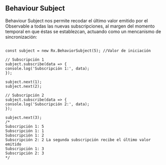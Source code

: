 ## Behaviour Subject

Behaviour Subject nos permite recodar el último valor emitido por el Observable a todas las nuevas subscripciones, al margen del momento temporal en que éstas se establezcan, actuando como un mencanismo de sincronización:

```

const subject = new Rx.BehaviorSubject(5); //Valor de iniciación

// Subscripción 1
subject.subscribe(data => {
console.log('Subscripción 1:', data);
});

subject.next(1);
subject.next(2);

// Subscripción 2
subject.subscribe(data => {
console.log('Subscripción 2:', data);
});

subject.next(3);
/*
Subscripción 1: 5
Subscripción 1: 1
Subscripción 1: 2
Subscripción 2: 2 La segunda subscripción recibe el último valor emitido
Subscripción 1: 3
Subscripción 2: 3
*/

```
